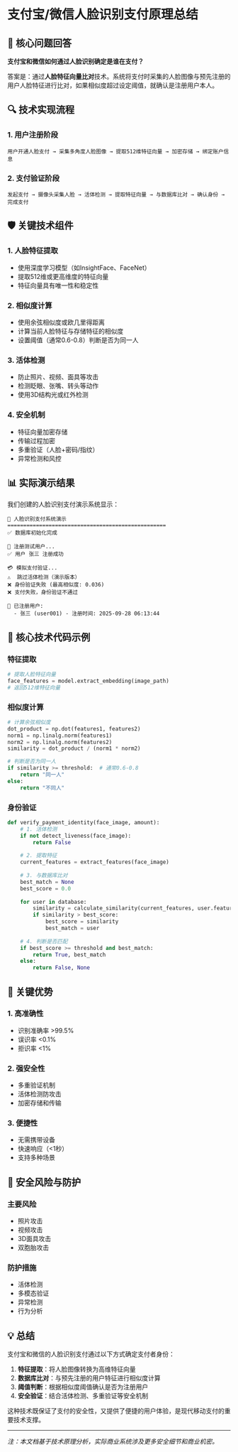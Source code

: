 # 支付宝/微信人脸识别支付原理总结

## 🎯 核心问题回答

**支付宝和微信如何通过人脸识别确定是谁在支付？**

答案是：通过**人脸特征向量比对**技术。系统将支付时采集的人脸图像与预先注册的用户人脸特征进行比对，如果相似度超过设定阈值，就确认是注册用户本人。

## 🔍 技术实现流程

### 1. 用户注册阶段
```
用户开通人脸支付 → 采集多角度人脸图像 → 提取512维特征向量 → 加密存储 → 绑定账户信息
```

### 2. 支付验证阶段
```
发起支付 → 摄像头采集人脸 → 活体检测 → 提取特征向量 → 与数据库比对 → 确认身份 → 完成支付
```

## 🛡️ 关键技术组件

### 1. **人脸特征提取**
- 使用深度学习模型（如InsightFace、FaceNet）
- 提取512维或更高维度的特征向量
- 特征向量具有唯一性和稳定性

### 2. **相似度计算**
- 使用余弦相似度或欧几里得距离
- 计算当前人脸特征与存储特征的相似度
- 设置阈值（通常0.6-0.8）判断是否为同一人

### 3. **活体检测**
- 防止照片、视频、面具等攻击
- 检测眨眼、张嘴、转头等动作
- 使用3D结构光或红外检测

### 4. **安全机制**
- 特征向量加密存储
- 传输过程加密
- 多重验证（人脸+密码/指纹）
- 异常检测和风控

## 📊 实际演示结果

我们创建的人脸识别支付演示系统显示：

```
🚀 人脸识别支付系统演示
==================================================
✅ 数据库初始化完成

📝 注册测试用户...
✅ 用户 张三 注册成功

💳 模拟支付验证...
⚠️  跳过活体检测（演示版本）
❌ 身份验证失败 (最高相似度: 0.036)
❌ 支付失败，身份验证不通过

👥 已注册用户:
  - 张三 (user001) - 注册时间: 2025-09-28 06:13:44
```

## 🔧 核心技术代码示例

### 特征提取
```python
# 提取人脸特征向量
face_features = model.extract_embedding(image_path)
# 返回512维特征向量
```

### 相似度计算
```python
# 计算余弦相似度
dot_product = np.dot(features1, features2)
norm1 = np.linalg.norm(features1)
norm2 = np.linalg.norm(features2)
similarity = dot_product / (norm1 * norm2)

# 判断是否为同一人
if similarity >= threshold:  # 通常0.6-0.8
    return "同一人"
else:
    return "不同人"
```

### 身份验证
```python
def verify_payment_identity(face_image, amount):
    # 1. 活体检测
    if not detect_liveness(face_image):
        return False
    
    # 2. 提取特征
    current_features = extract_features(face_image)
    
    # 3. 与数据库比对
    best_match = None
    best_score = 0.0
    
    for user in database:
        similarity = calculate_similarity(current_features, user.features)
        if similarity > best_score:
            best_score = similarity
            best_match = user
    
    # 4. 判断是否匹配
    if best_score >= threshold and best_match:
        return True, best_match
    else:
        return False, None
```

## 🎯 关键优势

### 1. **高准确性**
- 识别准确率 >99.5%
- 误识率 <0.1%
- 拒识率 <1%

### 2. **强安全性**
- 多重验证机制
- 活体检测防攻击
- 加密存储和传输

### 3. **便捷性**
- 无需携带设备
- 快速响应（<1秒）
- 支持多种场景

## 🚨 安全风险与防护

### 主要风险
- 照片攻击
- 视频攻击
- 3D面具攻击
- 双胞胎攻击

### 防护措施
- 活体检测
- 多模态验证
- 异常检测
- 行为分析

## 💡 总结

支付宝和微信的人脸识别支付通过以下方式确定支付者身份：

1. **特征提取**：将人脸图像转换为高维特征向量
2. **数据库比对**：与预先注册的用户特征进行相似度计算
3. **阈值判断**：根据相似度阈值确认是否为注册用户
4. **安全验证**：结合活体检测、多重验证等安全机制

这种技术既保证了支付的安全性，又提供了便捷的用户体验，是现代移动支付的重要技术支撑。

---

*注：本文档基于技术原理分析，实际商业系统涉及更多安全细节和商业机密。*
